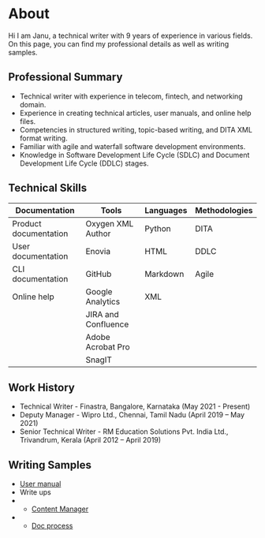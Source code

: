 # About
Hi
I am Janu, a technical writer with 9 years of experience in various fields. On this page, you can find my professional details as well as writing samples. 
## Professional Summary

- Technical writer with experience in telecom, fintech, and networking domain.
- Experience in creating technical articles, user manuals, and online help files.
- Competencies in structured writing, topic-based writing, and DITA XML format writing.
- Familiar with agile and waterfall software development environments.
- Knowledge in Software Development Life Cycle (SDLC) and Document Development Life Cycle (DDLC) stages.

## Technical Skills
|Documentation  | Tools|Languages|Methodologies
|--| --|--|--|
| Product documentation | Oxygen XML Author|Python|DITA
|User documentation|Enovia|HTML|DDLC
|CLI documentation|GitHub | Markdown|Agile
|Online help|Google Analytics|XML
||JIRA and Confluence
||Adobe Acrobat Pro|
||SnagIT|
## Work History
- Technical Writer - Finastra, Bangalore, Karnataka (May 2021 - Present)
- Deputy Manager - Wipro Ltd., Chennai, Tamil Nadu (April 2019 – May 2021)
- Senior Technical Writer - RM Education Solutions Pvt. India Ltd., Trivandrum, Kerala (April 2012 – April 2019)

## Writing Samples
- [User manual](https://github.com/1510janu/About/blob/963bef24361229400f53de21491451c15a71406a/BHIM.md)
- Write ups
- - [Content Manager](https://github.com/1510janu/About/blob/3f11aa2d8343a8a378aaebf6b22a3fa0be15582e/WP.md)
- - [Doc process](https://github.com/1510janu/About/blob/963bef24361229400f53de21491451c15a71406a/Write-up.md)
